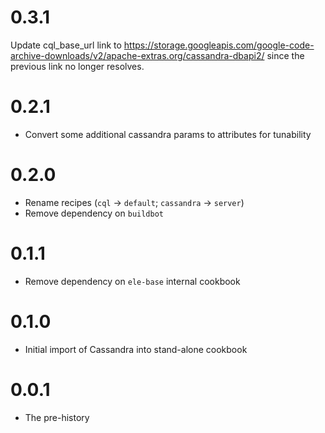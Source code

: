 # 0.3.1

Update cql_base_url link to https://storage.googleapis.com/google-code-archive-downloads/v2/apache-extras.org/cassandra-dbapi2/ since the previous link no longer resolves.

# 0.2.1

- Convert some additional cassandra params to attributes for tunability

# 0.2.0

- Rename recipes (`cql` -> `default`; `cassandra` -> `server`)
- Remove dependency on `buildbot`

# 0.1.1

- Remove dependency on `ele-base` internal cookbook

# 0.1.0

- Initial import of Cassandra into stand-alone cookbook

# 0.0.1

- The pre-history 
